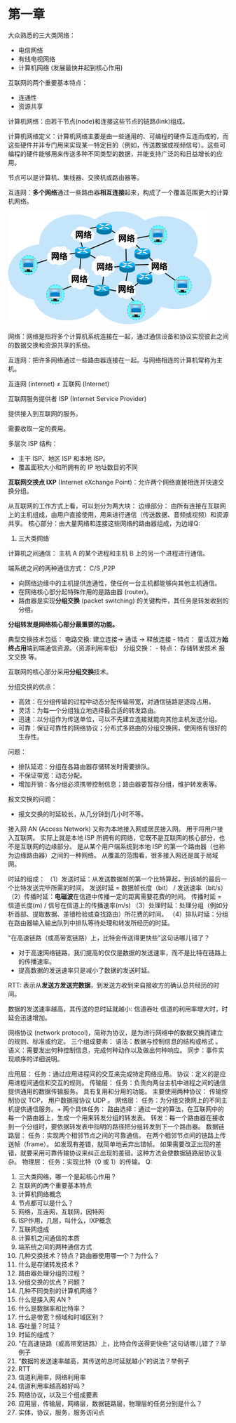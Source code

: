 # 第一章


大众熟悉的三大类网络：
- 电信网络
- 有线电视网络
- 计算机网络 (发展最快并起到核心作用)

互联网的两个重要基本特点：
- 连通性
- 资源共享

计算机网络：由若干节点(node)和连接这些节点的链路(link)组成。

计算机网络定义：计算机网络主要是由一些通用的、可编程的硬件互连而成的，而这些硬件并非专门用来实现某一特定目的（例如，传送数据或视频信号）。这些可编程的硬件能够用来传送多种不同类型的数据，并能支持广泛的和日益增长的应用。


节点可以是计算机、集线器、交换机或路由器等。

互连网：**多个网络**通过一些路由器**相互连接**起来，构成了一个覆盖范围更大的计算机网络。

![alt text](image.png)

网络：网络是指将多个计算机系统连接在一起，通过通信设备和协议实现彼此之间的数据交换和资源共享的系统。

互连网：把许多网络通过一些路由器连接在一起。与网络相连的计算机常称为主机。

互连网 (internet) ≠ 互联网 (Internet)


互联网服务提供者 ISP (Internet Service Provider)

提供接入到互联网的服务。

需要收取一定的费用。

多层次 ISP 结构：

- 主干 ISP、地区 ISP 和本地 ISP。
- 覆盖面积大小和所拥有的 IP 地址数目的不同

**互联网交换点 IXP** (Internet eXchange Point)：允许两个网络直接相连并快速交换分组。



从互联网的工作方式上看，可以划分为两大块：
边缘部分： 由所有连接在互联网上的主机组成，由用户直接使用，用来进行通信（传送数据、音频或视频）和资源共享。
核心部分：由大量网络和连接这些网络的路由器组成，为边缘Q:
1. 三大类网络

计算机之间通信： 主机 A 的某个进程和主机 B 上的另一个进程进行通信。

端系统之间的两种通信方式： C/S ,P2P


- 向网络边缘中的主机提供连通性，使任何一台主机都能够向其他主机通信。
- 在网络核心部分起特殊作用的是路由器 (router)。
- 路由器是实现**分组交换** (packet switching) 的关键构件，其任务是转发收到的分组。

**分组转发是网络核心部分最重要的功能。**

典型交换技术包括：
电路交换: 建立连接-> 通话 -> 释放连接
	- 特点： 童话双方**始终占用**端到端通信资源。（资源利用率低）
分组交换：
	- 特点： 存储转发技术
报文交换 等。

互联网的核心部分采用**分组交换**技术。

分组交换的优点：
- 高效：在分组传输的过程中动态分配传输带宽，对通信链路是逐段占用。
- 灵活：为每一个分组独立地选择最合适的转发路由。
- 迅速：以分组作为传送单位，可以不先建立连接就能向其他主机发送分组。
- 可靠：保证可靠性的网络协议；分布式多路由的分组交换网，使网络有很好的生存性。

问题：
- 排队延迟：分组在各路由器存储转发时需要排队。
- 不保证带宽：动态分配。
- 增加开销：各分组必须携带控制信息；路由器要暂存分组，维护转发表等。

报文交换的问题：
- 报文交换的时延较长，从几分钟到几小时不等。

接入网 AN (Access Network)
又称为本地接入网或居民接入网。
用于将用户接入互联网。
实际上就是本地 ISP 所拥有的网络，它既不是互联网的核心部分，也不是互联网的边缘部分。
是从某个用户端系统到本地 ISP 的第一个路由器（也称为边缘路由器）之间的一种网络。
从覆盖的范围看，很多接入网还是属于局域网。


时延的组成：
（1）发送时延：从发送数据帧的第一个比特算起，到该帧的最后一个比特发送完毕所需的时间。
	发送时延 = 数据帧长度（bit） / 发送速率（bit/s）
（2）传播时延：**电磁波**在信道中传播一定的距离需要花费的时间。
	传播时延 = 信道长度(m) / 信号在信道上的传播速率(m/s)
（3）处理时延：处理分组（例如分析首部、提取数据、差错检验或查找路由）所花费的时间。
（4）排队时延：分组在路由器输入输出队列中排队等待处理和转发所经历的时延。

"在高速链路（或高带宽链路）上，比特会传送得更快些"这句话哪儿错了？
- 对于高速网络链路，我们提高的仅仅是数据的发送速率，而不是比特在链路上的传播速率。
- 提高数据的发送速率只是减小了数据的发送时延。

RTT: 表示从**发送方发送完数据**，到发送方收到来自接收方的确认总共经历的时间。

数据的发送速率越高，其传送的总时延就越小: 信道吞吐
信道的利用率增大时，时延会迅速增加。

网络协议 (network protocol)，简称为协议，是为进行网络中的数据交换而建立的规则、标准或约定。
三个组成要素：
语法：数据与控制信息的结构或格式 。 
语义：需要发出何种控制信息，完成何种动作以及做出何种响应。 
同步：事件实现顺序的详细说明。

应用层：
	任务：通过应用进程间的交互来完成特定网络应用。
	协议：定义的是应用进程间通信和交互的规则。
传输层：
	任务：负责向两台主机中进程之间的通信提供通用的数据传输服务。
	具有复用和分用的功能。
	主要使用两种协议： 传输控制协议 TCP， 用户数据报协议 UDP 。
网络层：
	任务：为分组交换网上的不同主机提供通信服务。+
	两个具体任务：
	路由选择：通过一定的算法，在互联网中的每一个路由器上，生成一个用来转发分组的转发表。
	转发：每一个路由器在接收到一个分组时，要依据转发表中指明的路径把分组转发到下一个路由器。
数据链路层：
	任务：实现两个相邻节点之间的可靠通信。
	在两个相邻节点间的链路上传送帧（frame）。
	如发现有差错，就简单地丢弃出错帧。
	如果需要改正出现的差错，就要采用可靠传输协议来纠正出现的差错。这种方法会使数据链路层协议复杂。
物理层：
	任务：实现比特（0 或 1）的传输。
Q:
1. 三大类网络，哪一个是起核心作用？
2. 互联网的两个重要基本特点
3. 计算机网络概念
4. 节点都可以是什么？
5. 网络，互连网，互联网，因特网
6. ISP作用，几层，叫什么，IXP概念
7. 互联网组成
8. 计算机之间通信的本质
9. 端系统之间的两种通信方式
10. 几种交换技术？特点？路由器使用哪一个？为什么？
11. 什么是存储转发技术？
12. 路由器处理分组的过程？
13. 分组交换的优点？问题？
14. 几种不同类别的计算机网络？
15. 什么是接入网 AN ?
16. 什么是数据率和比特率？
17. 什么是带宽？频域和时域区别？
18. 吞吐量？时延？
19. 时延的组成？
20. "在高速链路（或高带宽链路）上，比特会传送得更快些"这句话哪儿错了？举例子
21. “数据的发送速率越高，其传送的总时延就越小”的说法？举例子
22. RTT
23. 信道利用率，网络利用率
24. 信道利用率越高越好吗？
25. 网络协议，以及三个组成要素
26. 应用层，传输层，网络层，数据链路层，物理层的任务分别是什么？
27. 实体，协议，服务，服务访问点